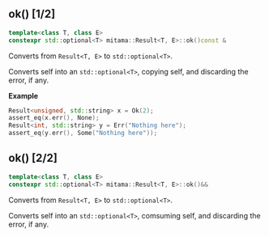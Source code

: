 ## ok() [1/2]

```cpp
template<class T, class E>
constexpr std::optional<T> mitama::Result<T, E>::ok()const &
```

Converts from `Result<T, E>` to `std::optional<T>`.

Converts self into an `std::optional<T>`, copying self, and discarding the error, if any.

**Example**

```cpp
Result<unsigned, std::string> x = Ok(2);
assert_eq(x.err(), None);
Result<int, std::string> y = Err("Nothing here");
assert_eq(y.err(), Some("Nothing here"));
```

## ok() [2/2]

```cpp
template<class T, class E>
constexpr std::optional<T> mitama::Result<T, E>::ok()&&
```

Converts from `Result<T, E>` to `std::optional<T>`.

Converts self into an `std::optional<T>`, comsuming self, and discarding the error, if any.

